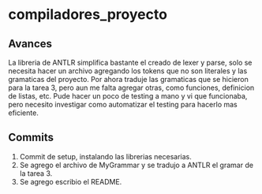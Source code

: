 # compiladores_proyecto

## Avances
La libreria de ANTLR simplifica bastante el creado de lexer y parse, solo se necesita hacer un archivo agregando los tokens que no son literales y las gramaticas del proyecto.
Por ahora traduje las gramaticas que se hicieron para la tarea 3, pero aun me falta agregar otras, como funciones, definicion de listas, etc.
Pude hacer un poco de testing a mano y vi que funcionaba, pero necesito investigar como automatizar el testing para hacerlo mas eficiente.

## Commits
1. Commit de setup, instalando las librerias necesarias.
2. Se agrego el archivo de MyGrammar y se tradujo a ANTLR el gramar de la tarea 3.
3. Se agrego escribio el README.